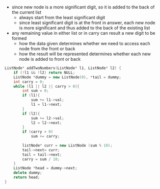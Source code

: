 - since new node is a more significant digit, so it is added to the back of the current list
    - always start from the least significant digit
    - since least significant digit is at the front in answer, each new node is more significant and thus added to the back of the existing list
- any remaining value in either list or in carry can result a new digit to be formed
    - how the data given determines whether we need to access each node from the front or back
    - how the result will be represented determines whether each new node is added to front or back

```cpp
ListNode* addTwoNumbers(ListNode* l1, ListNode* l2) {
    if (!l1 && !l2) return NULL;
    ListNode *dummy = new ListNode(0), *tail = dummy; 
    int carry = 0;
    while (l1 || l2 || carry > 0){
        int sum = 0;
        if (l1){
            sum += l1->val;
            l1 = l1->next;
        }
        if (l2){
            sum += l2->val;
            l2 = l2->next;
        }
        if (carry > 0)
            sum += carry;
        
        listNode* curr = new ListNode (sum % 10);
        tail->next= curr;
        tail = tail->next;
        carry = sum / 10;
    }
    ListNode *head = dummy->next;
    delete dummy;
    return head;
}
```

